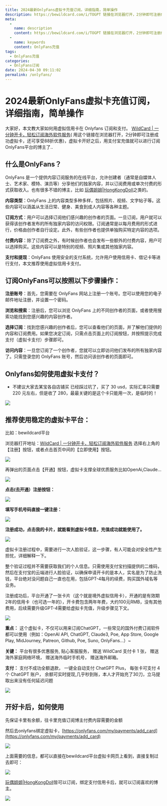 ```yaml
---
title: 2024最新OnlyFans虚拟卡充值订阅，详细指南，简单操作
description: https://bewildcard.com/i/TOGPT 链接在浏览器打开，2分钟即可注册成功虚拟卡，还可享受88折优惠)，虚拟卡开好之后，用支付宝充值就可以进行订阅OnlyFans平台的博主了..
meta: 
  - 
    name: description
    content: https://bewildcard.com/i/TOGPT 链接在浏览器打开，2分钟即可注册成功虚拟卡，还可享受88折优惠)，虚拟卡开好之后，用支付宝充值就可以进行订阅OnlyFans平台的博主了..
  - 
    name: keywords
    content: OnlyFans充值
tags: 
  - OnlyFans充值
categories: 
  - OnlyFans订阅
date: 2024-04-30 09:11:02
permalink: /onlyfans/
---
```


# 2024最新OnlyFans虚拟卡充值订阅，详细指南，简单操作
大家好，本文教大家如何用虚拟信用卡在 Onlyfans 订阅和支付。
[WildCard | 一分钟开卡，轻松订阅海外软件服务](https://bewildcard.com/i/TOGPT)( 用这个链接在浏览器打开，2分钟即可注册成功虚拟卡，还可享受88折优惠)，虚拟卡开好之后，用支付宝充值就可以进行订阅OnlyFans平台的博主了..

## 什么是OnlyFans？
OnlyFans 是一个提供内容订阅服务的在线平台，允许创建者（通常是自媒体人士、艺术家、模特、演员等）分享他们的独家内容，并以订阅费用或单次付费的形式获取收入。也有很多不错的博主，比如 [玩偶姐姐|HongKongDoll](https://hongkongdoll.us/subscribe-onlyfans)之类的。

**内容类型**：OnlyFans 上的内容类型多种多样，包括照片、视频、文字帖子等。这些内容可以涵盖从生活日常、健身、美食到成人内容等各种主题。

**订阅方式**：用户可以选择订阅他们感兴趣的创作者的页面。一旦订阅，用户就可以获得该创作者发布的所有独家内容的访问权限。订阅通常是以每月费用的形式进行，价格由创作者自行设定。此外，有些创作者也提供单独购买特定内容的选项。

**付费内容**：除了订阅费之外，有时候创作者也会发布一些额外的付费内容，用户可以选择购买。这些内容可以是特别的视频、照片集或其他独家内容。

**支付和提现**：OnlyFans 使用安全的支付系统，允许用户使用信用卡、借记卡等进行支付，本文推荐使用虚拟信用卡支付。

## 订阅OnlyFans可以按照以下步骤操作：
**注册账号**：首先，您需要在 OnlyFans 网站上注册一个账号。您可以使用您的电子邮件地址注册，并设置一个密码。

**浏览和搜索**：注册后，您可以浏览 OnlyFans 上的不同创作者的页面，或者使用搜索功能找到您感兴趣的内容创作者。

**选择订阅**：找到您感兴趣的创作者后，您可以查看他们的页面，并了解他们提供的内容和订阅费用。如果您决定订阅，只需点击页面上的订阅按钮，并按照提示完成支付（虚拟卡支付）步骤即可。

**访问内容**：一旦您订阅了一个创作者，您就可以立即访问他们发布的所有独家内容了。只需登录您的 OnlyFans 账号，然后访问该创作者的页面即可。


## Onlyfans如何使用虚拟卡支付？
- 不建议大家去某宝各自店铺买
  已经踩过坑了，买了 30 usd，实际汇率只需要 220 元左右，但是收了 280，最最关键的是这个卡只能用一次，是临时的！

![](https://hlplch.aliyuntm.com/chatgpt/WX20240226-235416.png)

## 推荐使用稳定的虚拟卡平台：
比如：bewildcard平台

浏览器打开地址：[WildCard | 一分钟开卡，轻松订阅海外软件服务](https://bewildcard.com/i/TOGPT) 选择右上角的【注册】按钮，或者点击首页中间的【立即使用】按钮。

![](https://hlplch.aliyuntm.com/chatgpt/WechatIMG459.jpg)

再弹出的页面点击【开通】按钮，虚拟卡支撑全球优质服务比如OpenAi,Claude...

![](https://hlplch.aliyuntm.com/chatgpt/WX20240412-091301.png)

**点击(去开通）注册按钮：**

![](https://hlplch.aliyuntm.com/chatgpt/WX20240410-183102.png)

**填写手机号码直接一键注册：**

![](https://hlplch.aliyuntm.com/chatgpt/WX20240410-183120.png)

**注册成功，点击我的卡片，就能看到虚拟卡信息，充值成功就能使用了。**

![](https://hlplch.aliyuntm.com/chatgpt/WX20240410-183138.png)

虚拟卡注册过程中，需要进行一次人脸验证，这一步骤，有人可能会对安全性产生担忧，详细解释一下。

整个验证过程并不需要获取我们的个人信息。只需使用支付宝扫描提供的二维码，然后在支付宝的云端进行人脸验证，以确保申请开卡的是本人，实名是为了防止洗钱，平台绝对没问题自己一直也在用，包括GPT-4每月的续费，购买国外域名等业务。

注册成功后，平台开通了一张卡片（这个就是境外虚拟信用卡），开通的是有效期2年的信用卡（也可选一年的），开卡费包含两年年费，大约100元RMB，没有其他费用，后续需要升级GPT-4需要给虚拟卡充值，升级步骤见下文。

![](https://hlplch.aliyuntm.com/chatgpt/WX20240222-004130.png)

**重点：** 这个虚拟卡，不仅可以用来订阅ChatGPT，一些常见的国外付费订阅软件都可以使用（例如：OpenAI API, ChatGPT, Claude3, Poe, App Store, Google Play, MidJourney, Patreon, Github, Poe, Suno, OnlyFans...）~

**关键：** 平台有很多优惠服务,
贴心客服服务，
赠送 WildCard 支付卡 1 张，
赠送海外家庭网络环境，
赠送海外临时手机号，
赠送海外邮箱。

**支付：** 支付不成功全额退款，
一键全自动支付 ChatGPT Plus，
每张卡可支付 4 个 ChatGPT 账户，
余额可实时提现,几乎秒到账，本人才开始充了30刀，立马提取出来没有任何延迟问题

![](https://hlplch.aliyuntm.com/chatgpt/WechatIMG220.jpg)

## 开好卡后，如何使用
先保证卡里有余额，往卡里充值订阅博主付费内容需要的金额

然后去onlyfans绑定虚拟卡，[https://onlyfans.com/my/payments/add_card](https://onlyfans.com/my/payments/add_card)

![](https://hlplch.aliyuntm.com/chatgpt/WX20240226-235847.png)

上面需要的信息，都可以直接在bewildcard平台虚拟卡网页上看到，直接复制过去即可：

![](https://hlplch.aliyuntm.com/chatgpt/WX20240407-201804.png)

[玩偶姐姐|HongKongDoll](https://hongkongdoll.us/subscribe-onlyfans)皆可以订阅，绑定支付信用卡后，就可以订阅喜欢的博主。

![](https://hlplch.aliyuntm.com/chatgpt/WX20240227-000159.png)
